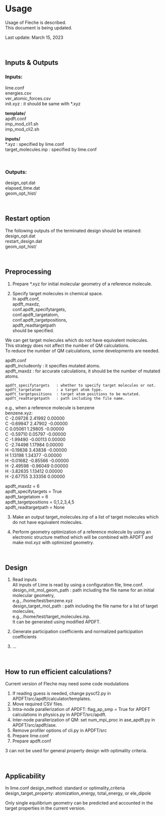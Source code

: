 # Usage

Usage of Fleche is described.  
This document is being updated.

Last update: March 15, 2023

<br/>

## Inputs & Outputs

### Inputs:
  lime.conf  
  energies.csv  
  ver_atomic_forces.csv  
  init.xyz : it should be same with *.xyz

**template/**  
  apdft.conf  
  imp_mod_cli1.sh  
  imp_mod_cli2.sh  

**inputs/**  
  *.xyz : specified by lime.conf  
  target_molecules.inp : specified by lime.conf  

<br/>

### Outputs:
  design_opt.dat  
  elapsed_time.dat  
  geom_opt_hist/  

<br/>

## Restart option

The following outputs of the terminated design should be retained:  
  design_opt.dat  
  restart_design.dat  
  geom_opt_hist/  

<br/>

## Preprocessing

1. Prepare *.xyz for initial molecular geometry of a reference molecule.

2. Specify target molecules in chemical space.  
  In apdft.conf,  
    apdft_maxdz,  
    conf.apdft_specifytargets,  
    conf.apdft_targetatom,  
    conf.apdft_targetpositions,  
    apdft_readtargetpath  
  should be specified.  

  We can get target molecules which do not have equivalent molecules.  
  This strategy does not affect the number of QM calculations.  
  To reduce the number of QM calculations, some developments are needed.

  apdft.conf  
    apdft_includeonly      : it specifies mutated atoms.  
    apdft_maxdz            : for accurate calculations, it should be
                             the number of mutated atoms.

    apdft_specifytargets   : whether to specify target molecules or not.
    apdft_targetatom       : a target atom type.
    apdft_targetpositions  : target atom positions to be mutated.
    apdft_readtargetpath   : path including the file name.

  e.g., when a reference molecule is benzene  
  benzene.xyz:  
  C         -2.09726        2.41992        0.00000  
  C         -0.69947        2.47902       -0.00000  
  C          0.05061        1.29805       -0.00000  
  C         -0.59710        0.05797       -0.00000  
  C         -1.99490       -0.00113        0.00000  
  C         -2.74498        1.17984        0.00000  
  H         -0.19838        3.43838       -0.00000  
  H          1.13198        1.34377       -0.00000  
  H         -0.01682       -0.85566       -0.00000  
  H         -2.49598       -0.96049        0.00000  
  H         -3.82635        1.13412        0.00000  
  H         -2.67755        3.33356        0.00000  

  apdft_maxdz = 6  
  apdft_specifytargets = True  
  apdft_targetatom = 6  
  apdft_targetpositions = 0,1,2,3,4,5  
  apdft_readtargetpath = None  

3. Make an output target_molecules.inp of a list of target molecules which do not have
   equivalent molecules.

4. Perform geometry optimization of a reference molecule by using an electronic structure
   method which will be combined with APDFT and make mol.xyz with optimized geometry.

<br/>

## Design

1. Read inputs  
  All inputs of Lime is read by using a configuration file, lime.conf.  
    design_init_mol_geom_path  : path including the file name for an initial
    molecular geometry,  
    e.g., /home/test/benzene.xyz  
    design_target_mol_path     : path including the file name for a list of
    target molecules,  
    e.g., /home/test/target_molecules.inp.  
    It can be generated using modified APDFT.

2. Generate participation coefficients and normalized participation coefficients

3. ...

<br/>

## How to run efficient calculations?

  Current version of Fleche may need some code modulations

  1. If reading guess is needed, change pyscf2.py in APDFT/src/apdft/calculator/templates.
  2. Move required CSV files.
  3. Intra-node parallerization of APDFT: flag_ap_smp = True for APDFT
     calculations in physics.py in APDFT/src/apdft.
  4. Inter-node parallerization of QM: set num_mpi_proc in ase_apdft.py in APDFT/src/apdft/ase.
  5. Remove profiler options of cli.py in APDFT/src
  6. Prepare lime.conf
  7. Prepare apdft.conf

  3 can not be used for general property design with optimality criteria.

<br/>

## Applicability

  In lime.conf
  design_method: standard or optimality_criteria
  design_target_property: atomization_energy, total_energy, or ele_dipole

  Only single equilibrium geometry can be predicted and accounted in the target
  properties in the current version.